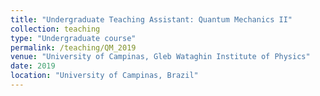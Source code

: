 ```yaml
---
title: "Undergraduate Teaching Assistant: Quantum Mechanics II"
collection: teaching
type: "Undergraduate course"
permalink: /teaching/QM_2019
venue: "University of Campinas, Gleb Wataghin Institute of Physics"
date: 2019
location: "University of Campinas, Brazil"
---
```

